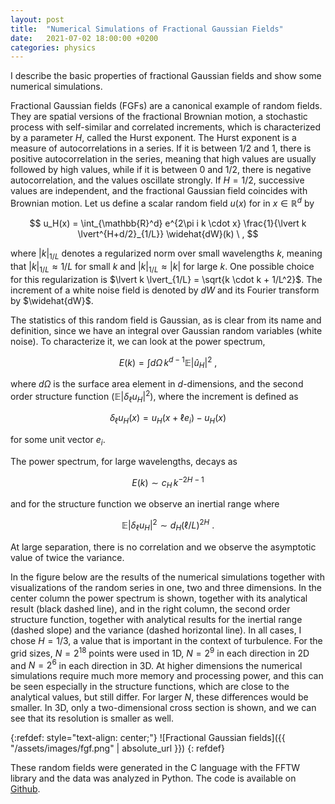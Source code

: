 ```yaml
---
layout: post
title:  "Numerical Simulations of Fractional Gaussian Fields"
date:   2021-07-02 18:00:00 +0200
categories: physics
---
```


I describe the basic properties of fractional Gaussian fields and show some numerical simulations.

Fractional Gaussian fields (FGFs) are a canonical example of random fields. They are spatial versions of the fractional Brownian motion, a stochastic process with self-similar and correlated increments, which is characterized by a parameter $H$, called the Hurst exponent.
The Hurst exponent is a measure of autocorrelations in a series. If it is between 1/2 and 1, there is positive autocorrelation in the series, meaning that high values are usually followed by high values, while if it is between 0 and 1/2, there is negative autocorrelation, and the values oscillate strongly. If $H=1/2$, successive values are independent, and the fractional Gaussian field coincides with Brownian motion.
Let us define a scalar random field $u(x)$ for in $x \in \mathbb{R}^d$ by

$$
u_H(x) = \int_{\mathbb{R}^d} e^{2\pi i k \cdot x} \frac{1}{\lvert k \lvert^{H+d/2}_{1/L}} \widehat{dW}(k) \ ,
$$

where $\lvert k \lvert_{1/L}$ denotes a regularized norm over small wavelengths
$k$, meaning that $\lvert k \lvert_{1/L} \approx 1/L$ for small $k$ and $\lvert k \lvert_{1/L} \approx \lvert k \lvert$ for large $k$. One possible choice for this regularization is $\lvert k \lvert_{1/L} = \sqrt{k \cdot k + 1/L^2}$. The increment of a white noise field is denoted by $dW$ and its Fourier transform by $\widehat{dW}$.

The statistics of this random field is Gaussian, as is clear from its name and definition, since we have an integral over Gaussian random variables (white noise). To characterize it, we can look at the power spectrum,

$$
E(k) = \int d\Omega \, k^{d-1} \mathbb{E}\lvert \hat u_H \lvert^2 \ ,
$$

where $d\Omega$ is the surface area element in $d$-dimensions,
and the second order structure function ($\mathbb{E} \lvert \delta_{\ell} u_H \lvert^2$), where the increment is defined as

$$
\delta_{\ell} u_H(x) = u_H(x+\ell e_i) - u_H(x)
$$

for some unit vector $e_i$.

The power spectrum, for large wavelengths, decays as

$$
E(k) \sim c_H \, k^{-2H-1}
$$

and for the structure function we observe an inertial range where

$$
\mathbb{E} \lvert \delta_{\ell} u_H \lvert^2 \sim d_H (\ell/L)^{2H} \ .
$$

At large separation, there is no correlation and we observe the asymptotic value of twice the variance.

In the figure below are the results of the numerical simulations together with visualizations of the random series in one, two and three dimensions. In the center column the power spectrum is shown, together with its analytical result (black dashed line), and in the right column, the second order structure function, together with analytical results for the inertial range (dashed slope) and the variance (dashed horizontal line). In all cases, I chose $H=1/3$, a value that is important in the context of turbulence. For the grid sizes, $N=2^{18}$ points were used in 1D, $N=2^9$ in each direction in 2D and $N=2^6$ in each direction in 3D. At higher dimensions the numerical simulations require much more memory and processing power, and this can be seen especially in the structure functions, which are close to the analytical values, but still differ. For larger $N$, these differences would be smaller. In 3D, only a two-dimensional cross section is shown, and we can see that its resolution is smaller as well.

{:refdef: style="text-align: center;"}
![Fractional Gaussian fields]({{ "/assets/images/fgf.png" | absolute_url }})
{: refdef}

These random fields were generated in the C language with the FFTW library and the data was analyzed in Python. The code is available on [Github][git].

[git]: https://github.com/gapolinario/fractional-gaussian-fields
